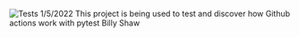 
![Tests](https://github.com/mCodingLLC/SlapThatLikeButton-TestingStarterProject/actions/workflows/tests.yml/badge.svg)
1/5/2022
This project is being used to test and discover how Github actions work with pytest
Billy Shaw
